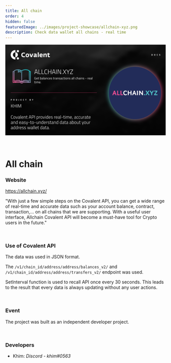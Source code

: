 ```yaml
---
title: All chain
order: 4
hidden: false
featuredImage: ../images/project-showcase/allchain-xyz.png
description: Check data wallet all chains - real time
---
```


![All chain Banner](./images/allchain-xyz.png)

&nbsp;

# All chain

### Website

https://allchain.xyz/

<Aside>

"With just a few simple steps on the Covalent API, you can get a wide range of real-time and accurate data such as your account balance, contract, transaction,… on all chains that we are supporting.
With a useful user interface, Allchain Covalent API will become a must-have tool for Crypto users in the future."

</Aside>

&nbsp;

### Use of Covalent API

The data was used in JSON format.

The `/v1/chain_id/address/address/balances_v2/` and `/v1/chain_id/address/address/transfers_v2/` endpoint was used.

SetInterval function is used to recall API once every 30 seconds. This leads to the result that every data is always updating without any user actions.

&nbsp;

### Event

The project was built as an independent developer project.

&nbsp;

### Developers

- Khim: _Discord - khim#0563_
